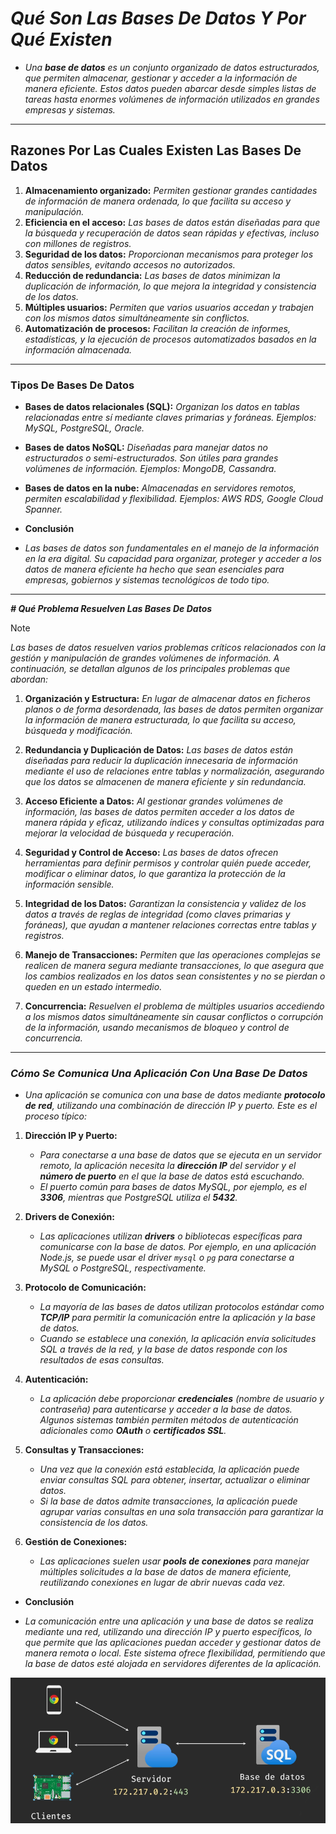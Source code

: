 <!-- Autor: Daniel Benjamin Perez Morales -->
<!-- GitHub: https://github.com/D4nitrix13 -->
<!-- GitLab: https://gitlab.com/D4nitrix13 -->
<!-- Correo electrónico: danielperezdev@proton.me -->

# ***Qué Son Las Bases De Datos Y Por Qué Existen***

- *Una **base de datos** es un conjunto organizado de datos estructurados, que permiten almacenar, gestionar y acceder a la información de manera eficiente. Estos datos pueden abarcar desde simples listas de tareas hasta enormes volúmenes de información utilizados en grandes empresas y sistemas.*

---

## **Razones Por Las Cuales Existen Las Bases De Datos**

1. **Almacenamiento organizado:** *Permiten gestionar grandes cantidades de información de manera ordenada, lo que facilita su acceso y manipulación.*
2. **Eficiencia en el acceso:** *Las bases de datos están diseñadas para que la búsqueda y recuperación de datos sean rápidas y efectivas, incluso con millones de registros.*
3. **Seguridad de los datos:** *Proporcionan mecanismos para proteger los datos sensibles, evitando accesos no autorizados.*
4. **Reducción de redundancia:** *Las bases de datos minimizan la duplicación de información, lo que mejora la integridad y consistencia de los datos.*
5. **Múltiples usuarios:** *Permiten que varios usuarios accedan y trabajen con los mismos datos simultáneamente sin conflictos.*
6. **Automatización de procesos:** *Facilitan la creación de informes, estadísticas, y la ejecución de procesos automatizados basados en la información almacenada.*

---

### **Tipos De Bases De Datos**

- **Bases de datos relacionales (SQL):** *Organizan los datos en tablas relacionadas entre sí mediante claves primarias y foráneas. Ejemplos: MySQL, PostgreSQL, Oracle.*
- **Bases de datos NoSQL:** *Diseñadas para manejar datos no estructurados o semi-estructurados. Son útiles para grandes volúmenes de información. Ejemplos: MongoDB, Cassandra.*
- **Bases de datos en la nube:** *Almacenadas en servidores remotos, permiten escalabilidad y flexibilidad. Ejemplos: AWS RDS, Google Cloud Spanner.*
  
- **Conclusión**

- *Las bases de datos son fundamentales en el manejo de la información en la era digital. Su capacidad para organizar, proteger y acceder a los datos de manera eficiente ha hecho que sean esenciales para empresas, gobiernos y sistemas tecnológicos de todo tipo.*

---

***# Qué Problema Resuelven Las Bases De Datos***

> [!NOTE]
> *Las bases de datos resuelven varios problemas críticos relacionados con la gestión y manipulación de grandes volúmenes de información. A continuación, se detallan algunos de los principales problemas que abordan:*

1. **Organización y Estructura:** *En lugar de almacenar datos en ficheros planos o de forma desordenada, las bases de datos permiten organizar la información de manera estructurada, lo que facilita su acceso, búsqueda y modificación.*

2. **Redundancia y Duplicación de Datos:** *Las bases de datos están diseñadas para reducir la duplicación innecesaria de información mediante el uso de relaciones entre tablas y normalización, asegurando que los datos se almacenen de manera eficiente y sin redundancia.*

3. **Acceso Eficiente a Datos:** *Al gestionar grandes volúmenes de información, las bases de datos permiten acceder a los datos de manera rápida y eficaz, utilizando índices y consultas optimizadas para mejorar la velocidad de búsqueda y recuperación.*

4. **Seguridad y Control de Acceso:** *Las bases de datos ofrecen herramientas para definir permisos y controlar quién puede acceder, modificar o eliminar datos, lo que garantiza la protección de la información sensible.*

5. **Integridad de los Datos:** *Garantizan la consistencia y validez de los datos a través de reglas de integridad (como claves primarias y foráneas), que ayudan a mantener relaciones correctas entre tablas y registros.*

6. **Manejo de Transacciones:** *Permiten que las operaciones complejas se realicen de manera segura mediante transacciones, lo que asegura que los cambios realizados en los datos sean consistentes y no se pierdan o queden en un estado intermedio.*

7. **Concurrencia:** *Resuelven el problema de múltiples usuarios accediendo a los mismos datos simultáneamente sin causar conflictos o corrupción de la información, usando mecanismos de bloqueo y control de concurrencia.*

---

### ***Cómo Se Comunica Una Aplicación Con Una Base De Datos***

- *Una aplicación se comunica con una base de datos mediante **protocolo de red**, utilizando una combinación de dirección IP y puerto. Este es el proceso típico:*

1. **Dirección IP y Puerto:**
   - *Para conectarse a una base de datos que se ejecuta en un servidor remoto, la aplicación necesita la **dirección IP** del servidor y el **número de puerto** en el que la base de datos está escuchando.*
   - *El puerto común para bases de datos MySQL, por ejemplo, es el **3306**, mientras que PostgreSQL utiliza el **5432**.*

2. **Drivers de Conexión:**
   - *Las aplicaciones utilizan **drivers** o bibliotecas específicas para comunicarse con la base de datos. Por ejemplo, en una aplicación Node.js, se puede usar el driver `mysql` o `pg` para conectarse a MySQL o PostgreSQL, respectivamente.*

3. **Protocolo de Comunicación:**
   - *La mayoría de las bases de datos utilizan protocolos estándar como **TCP/IP** para permitir la comunicación entre la aplicación y la base de datos.*
   - *Cuando se establece una conexión, la aplicación envía solicitudes SQL a través de la red, y la base de datos responde con los resultados de esas consultas.*

4. **Autenticación:**
   - *La aplicación debe proporcionar **credenciales** (nombre de usuario y contraseña) para autenticarse y acceder a la base de datos. Algunos sistemas también permiten métodos de autenticación adicionales como **OAuth** o **certificados SSL**.*

5. **Consultas y Transacciones:**
   - *Una vez que la conexión está establecida, la aplicación puede enviar consultas SQL para obtener, insertar, actualizar o eliminar datos.*
   - *Si la base de datos admite transacciones, la aplicación puede agrupar varias consultas en una sola transacción para garantizar la consistencia de los datos.*

6. **Gestión de Conexiones:**
   - *Las aplicaciones suelen usar **pools de conexiones** para manejar múltiples solicitudes a la base de datos de manera eficiente, reutilizando conexiones en lugar de abrir nuevas cada vez.*

- **Conclusión**

- *La comunicación entre una aplicación y una base de datos se realiza mediante una red, utilizando una dirección IP y puerto específicos, lo que permite que las aplicaciones puedan acceder y gestionar datos de manera remota o local. Este sistema ofrece flexibilidad, permitiendo que la base de datos esté alojada en servidores diferentes de la aplicación.*

![Imagen Cliente Servidor](/Images/ServidorCliente.png "/Images/ServidorCliente.png")
